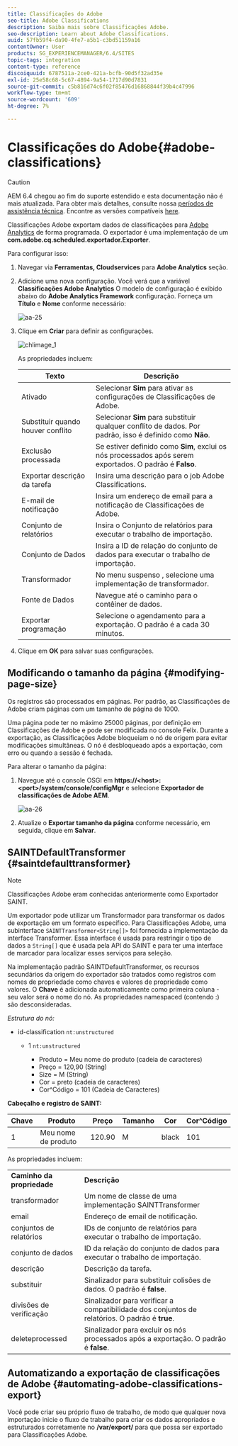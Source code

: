 ```yaml
---
title: Classificações do Adobe
seo-title: Adobe Classifications
description: Saiba mais sobre Classificações Adobe.
seo-description: Learn about Adobe Classifications.
uuid: 57fb59f4-da90-4fe7-a5b1-c3bd51159a16
contentOwner: User
products: SG_EXPERIENCEMANAGER/6.4/SITES
topic-tags: integration
content-type: reference
discoiquuid: 6787511a-2ce0-421a-bcfb-90d5f32ad35e
exl-id: 25e58c68-5c67-4894-9a54-1717d90d7831
source-git-commit: c5b816d74c6f02f85476d16868844f39b4c47996
workflow-type: tm+mt
source-wordcount: '609'
ht-degree: 7%

---
```


# Classificações do Adobe{#adobe-classifications}

>[!CAUTION]
>
>AEM 6.4 chegou ao fim do suporte estendido e esta documentação não é mais atualizada. Para obter mais detalhes, consulte nossa [períodos de assistência técnica](https://helpx.adobe.com/br/support/programs/eol-matrix.html). Encontre as versões compatíveis [here](https://experienceleague.adobe.com/docs/).

Classificações Adobe exportam dados de classificações para [Adobe Analytics](/help/sites-administering/adobeanalytics.md) de forma programada. O exportador é uma implementação de um **com.adobe.cq.scheduled.exportador.Exporter**.

Para configurar isso:

1. Navegar via **Ferramentas, Cloudservices** para **Adobe Analytics** seção.
1. Adicione uma nova configuração. Você verá que a variável **Classificações Adobe Analytics** O modelo de configuração é exibido abaixo do **Adobe Analytics Framework** configuração. Forneça um **Título** e **Nome** conforme necessário:

   ![aa-25](assets/aa-25.png)

1. Clique em **Criar** para definir as configurações.

   ![chlimage_1](assets/chlimage_1.png)

   As propriedades incluem:

   | **Texto** | **Descrição** |
   |---|---|
   | Ativado | Selecionar **Sim** para ativar as configurações de Classificações de Adobe. |
   | Substituir quando houver conflito | Selecionar **Sim** para substituir qualquer conflito de dados. Por padrão, isso é definido como **Não**. |
   | Exclusão processada | Se estiver definido como **Sim**, exclui os nós processados após serem exportados. O padrão é **Falso**. |
   | Exportar descrição da tarefa | Insira uma descrição para o job Adobe Classifications. |
   | E-mail de notificação | Insira um endereço de email para a notificação de Classificações de Adobe. |
   | Conjunto de relatórios | Insira o Conjunto de relatórios para executar o trabalho de importação. |
   | Conjunto de Dados | Insira a ID de relação do conjunto de dados para executar o trabalho de importação. |
   | Transformador | No menu suspenso , selecione uma implementação de transformador. |
   | Fonte de Dados | Navegue até o caminho para o contêiner de dados. |
   | Exportar programação | Selecione o agendamento para a exportação. O padrão é a cada 30 minutos. |

1. Clique em **OK** para salvar suas configurações.

## Modificando o tamanho da página {#modifying-page-size}

Os registros são processados em páginas. Por padrão, as Classificações de Adobe criam páginas com um tamanho de página de 1000.

Uma página pode ter no máximo 25000 páginas, por definição em Classificações de Adobe e pode ser modificada no console Felix. Durante a exportação, as Classificações Adobe bloqueiam o nó de origem para evitar modificações simultâneas. O nó é desbloqueado após a exportação, com erro ou quando a sessão é fechada.

Para alterar o tamanho da página:

1. Navegue até o console OSGI em **https://&lt;host>:&lt;port>/system/console/configMgr** e selecione **Exportador de classificações de Adobe AEM**.

   ![aa-26](assets/aa-26.png)

1. Atualize o **Exportar tamanho da página** conforme necessário, em seguida, clique em **Salvar**.

## SAINTDefaultTransformer {#saintdefaulttransformer}

>[!NOTE]
>
>Classificações Adobe eram conhecidas anteriormente como Exportador SAINT.

Um exportador pode utilizar um Transformador para transformar os dados de exportação em um formato específico. Para Classificações Adobe, uma subinterface `SAINTTransformer<String[]>` foi fornecida a implementação da interface Transformer. Essa interface é usada para restringir o tipo de dados a `String[]` que é usada pela API do SAINT e para ter uma interface de marcador para localizar esses serviços para seleção.

Na implementação padrão SAINTDefaultTransformer, os recursos secundários da origem do exportador são tratados como registros com nomes de propriedade como chaves e valores de propriedade como valores. O **Chave** é adicionada automaticamente como primeira coluna - seu valor será o nome do nó. As propriedades namespaced (contendo :) são desconsideradas.

*Estrutura do nó:*

* id-classification `nt:unstructured`

   * 1 `nt:unstructured`

      * Produto = Meu nome do produto (cadeia de caracteres)
      * Preço = 120,90 (String)
      * Size = M (String)
      * Cor = preto (cadeia de caracteres)
      * Cor^Código = 101 (Cadeia de Caracteres)

**Cabeçalho e registro de SAINT:**

| **Chave** | **Produto** | **Preço** | **Tamanho** | **Cor** | **Cor^Código** |
|---|---|---|---|---|---|
| 1 | Meu nome de produto | 120.90 | M | black | 101 |

As propriedades incluem:

<table> 
 <tbody> 
  <tr> 
   <td><strong>Caminho da propriedade</strong></td> 
   <td><strong>Descrição</strong></td> 
  </tr> 
  <tr> 
   <td>transformador</td> 
   <td>Um nome de classe de uma implementação SAINTTransformer</td> 
  </tr> 
  <tr> 
   <td>email</td> 
   <td>Endereço de email de notificação.</td> 
  </tr> 
  <tr> 
   <td>conjuntos de relatórios</td> 
   <td>IDs de conjunto de relatórios para executar o trabalho de importação. </td> 
  </tr> 
  <tr> 
   <td>conjunto de dados</td> 
   <td>ID da relação do conjunto de dados para executar o trabalho de importação. </td> 
  </tr> 
  <tr> 
   <td>descrição</td> 
   <td>Descrição da tarefa. <br /> </td> 
  </tr> 
  <tr> 
   <td>substituir</td> 
   <td>Sinalizador para substituir colisões de dados. O padrão é <strong>false</strong>.</td> 
  </tr> 
  <tr> 
   <td>divisões de verificação</td> 
   <td>Sinalizador para verificar a compatibilidade dos conjuntos de relatórios. O padrão é <strong>true</strong>.</td> 
  </tr> 
  <tr> 
   <td>deleteprocessed</td> 
   <td>Sinalizador para excluir os nós processados após a exportação. O padrão é <strong>false</strong>.</td> 
  </tr> 
 </tbody> 
</table>

## Automatizando a exportação de classificações de Adobe {#automating-adobe-classifications-export}

Você pode criar seu próprio fluxo de trabalho, de modo que qualquer nova importação inicie o fluxo de trabalho para criar os dados apropriados e estruturados corretamente no **/var/export/** para que possa ser exportado para Classificações Adobe.
